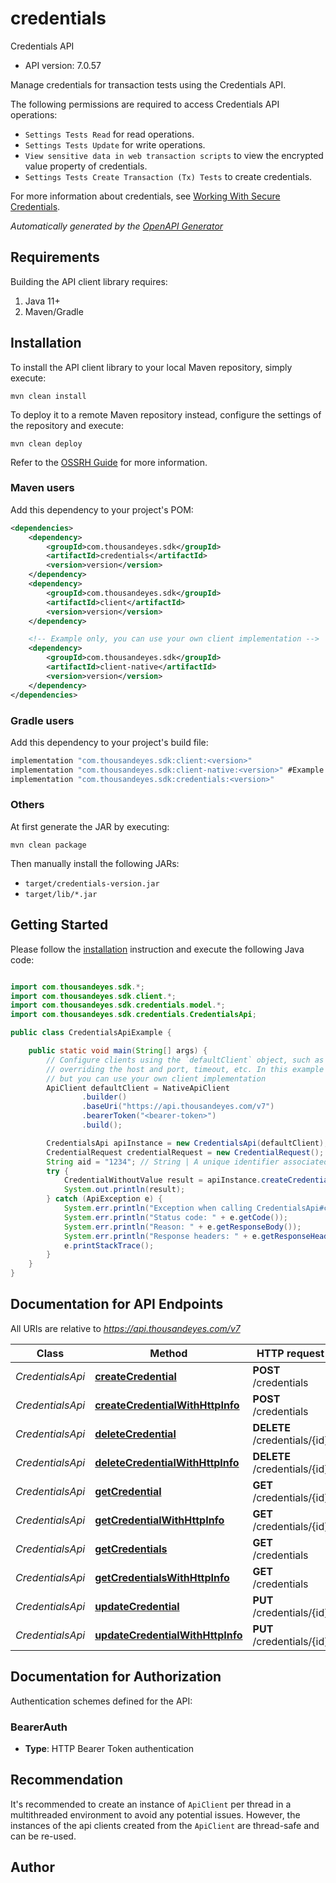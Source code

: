 # credentials

Credentials API

- API version: 7.0.57

Manage credentials for transaction tests using the Credentials API.

The following permissions are required to access Credentials API operations:

* `Settings Tests Read` for read operations.
* `Settings Tests Update` for write operations.
* `View sensitive data in web transaction scripts` to view the encrypted value property of credentials.
* `Settings Tests Create Transaction (Tx) Tests` to create credentials.

For more information about credentials, see [Working With Secure Credentials](https://docs.thousandeyes.com/product-documentation/browser-synthetics/transaction-tests/getting-started/working-with-secure-credentials).



*Automatically generated by the [OpenAPI Generator](https://openapi-generator.tech)*

## Requirements

Building the API client library requires:

1. Java 11+
2. Maven/Gradle

## Installation

To install the API client library to your local Maven repository, simply execute:

```shell
mvn clean install
```

To deploy it to a remote Maven repository instead, configure the settings of the repository and execute:

```shell
mvn clean deploy
```

Refer to the [OSSRH Guide](http://central.sonatype.org/pages/ossrh-guide.html) for more information.

### Maven users

Add this dependency to your project's POM:

```xml
<dependencies>
    <dependency>
        <groupId>com.thousandeyes.sdk</groupId>
        <artifactId>credentials</artifactId>
        <version>version</version>
    </dependency>
    <dependency>
        <groupId>com.thousandeyes.sdk</groupId>
        <artifactId>client</artifactId>
        <version>version</version>
    </dependency>

    <!-- Example only, you can use your own client implementation -->
    <dependency>
        <groupId>com.thousandeyes.sdk</groupId>
        <artifactId>client-native</artifactId>
        <version>version</version>
    </dependency>
</dependencies>

```

### Gradle users

Add this dependency to your project's build file:

```groovy
implementation "com.thousandeyes.sdk:client:<version>"
implementation "com.thousandeyes.sdk:client-native:<version>" #Example only, you can use your own client implementation
implementation "com.thousandeyes.sdk:credentials:<version>"
```

### Others

At first generate the JAR by executing:

```shell
mvn clean package
```

Then manually install the following JARs:

- `target/credentials-version.jar`
- `target/lib/*.jar`

## Getting Started

Please follow the [installation](#installation) instruction and execute the following Java code:

```java

import com.thousandeyes.sdk.*;
import com.thousandeyes.sdk.client.*;
import com.thousandeyes.sdk.credentials.model.*;
import com.thousandeyes.sdk.credentials.CredentialsApi;

public class CredentialsApiExample {

    public static void main(String[] args) {
        // Configure clients using the `defaultClient` object, such as
        // overriding the host and port, timeout, etc. In this example we are using the NativeApiClient
        // but you can use your own client implementation
        ApiClient defaultClient = NativeApiClient
                .builder()
                .baseUri("https://api.thousandeyes.com/v7")
                .bearerToken("<bearer-token>")
                .build();

        CredentialsApi apiInstance = new CredentialsApi(defaultClient);
        CredentialRequest credentialRequest = new CredentialRequest(); // CredentialRequest | 
        String aid = "1234"; // String | A unique identifier associated with your account group. You can retrieve your `AccountGroupId` from the `/account-groups` endpoint. Note that you must be assigned to the target account group. Specifying this parameter without being assigned to the target account group will result in an error response.
        try {
            CredentialWithoutValue result = apiInstance.createCredential(credentialRequest, aid);
            System.out.println(result);
        } catch (ApiException e) {
            System.err.println("Exception when calling CredentialsApi#createCredential");
            System.err.println("Status code: " + e.getCode());
            System.err.println("Reason: " + e.getResponseBody());
            System.err.println("Response headers: " + e.getResponseHeaders());
            e.printStackTrace();
        }
    }
}

```

## Documentation for API Endpoints

All URIs are relative to *https://api.thousandeyes.com/v7*

Class | Method | HTTP request | Description
------------ | ------------- | ------------- | -------------
*CredentialsApi* | [**createCredential**](docs/CredentialsApi.md#createCredential) | **POST** /credentials | Create credential
*CredentialsApi* | [**createCredentialWithHttpInfo**](docs/CredentialsApi.md#createCredentialWithHttpInfo) | **POST** /credentials | Create credential
*CredentialsApi* | [**deleteCredential**](docs/CredentialsApi.md#deleteCredential) | **DELETE** /credentials/{id} | Delete credential
*CredentialsApi* | [**deleteCredentialWithHttpInfo**](docs/CredentialsApi.md#deleteCredentialWithHttpInfo) | **DELETE** /credentials/{id} | Delete credential
*CredentialsApi* | [**getCredential**](docs/CredentialsApi.md#getCredential) | **GET** /credentials/{id} | Retrieve credential
*CredentialsApi* | [**getCredentialWithHttpInfo**](docs/CredentialsApi.md#getCredentialWithHttpInfo) | **GET** /credentials/{id} | Retrieve credential
*CredentialsApi* | [**getCredentials**](docs/CredentialsApi.md#getCredentials) | **GET** /credentials | List credentials
*CredentialsApi* | [**getCredentialsWithHttpInfo**](docs/CredentialsApi.md#getCredentialsWithHttpInfo) | **GET** /credentials | List credentials
*CredentialsApi* | [**updateCredential**](docs/CredentialsApi.md#updateCredential) | **PUT** /credentials/{id} | Update credential
*CredentialsApi* | [**updateCredentialWithHttpInfo**](docs/CredentialsApi.md#updateCredentialWithHttpInfo) | **PUT** /credentials/{id} | Update credential


<a id="documentation-for-authorization"></a>
## Documentation for Authorization


Authentication schemes defined for the API:
<a id="BearerAuth"></a>
### BearerAuth


- **Type**: HTTP Bearer Token authentication


## Recommendation

It's recommended to create an instance of `ApiClient` per thread in a multithreaded environment to avoid any potential issues.
However, the instances of the api clients created from the `ApiClient` are thread-safe and can be re-used.

## Author



